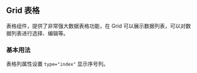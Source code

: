 <div class="demo-header">
<p class="overviewicon">
  <span class="wapi-list-form"/>
</p>

## Grid 表格

<nova-uxlink widget-name="Grid"></nova-uxlink>

表格组件，提供了非常强大数据表格功能，在 Grid 可以展示数据列表，可以对数据列表进行选择、编辑等。
</div>

### 基本用法

表格列属性设置 `type="index"` 显示序号列。

<nova-demo-view link="grid/aui3-first-menu/default-serial-column"></nova-demo-view>

<br>
